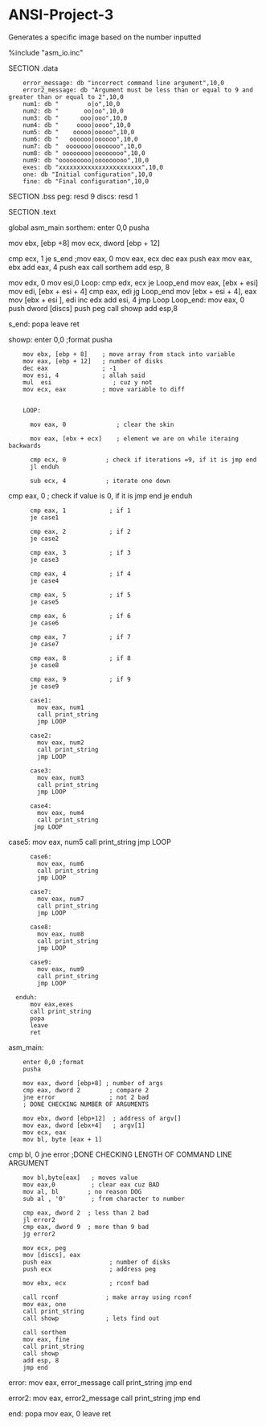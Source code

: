 # ANSI-Project-3
Generates a specific image based on the number inputted



%include "asm_io.inc"


SECTION .data

        error_message: db "incorrect command line argument",10,0
        error2_message: db "Argument must be less than or equal to 9 and greater than or equal to 2",10,0
        num1: db "        o|o",10,0
        num2: db "       oo|oo",10,0
        num3: db "      ooo|ooo",10,0
        num4: db "     oooo|oooo",10,0
        num5: db "    ooooo|ooooo",10,0
        num6: db "   oooooo|oooooo",10,0
        num7: db "  ooooooo|ooooooo",10,0
        num8: db " oooooooo|oooooooo",10,0
        num9: db "ooooooooo|ooooooooo",10,0
        exes: db "xxxxxxxxxxxxxxxxxxxxxxx",10,0
        one: db "Initial configuration",10,0
        fine: db "Final configuration",10,0
SECTION .bss
        peg: resd 9
        discs: resd 1

SECTION .text

global asm_main
sorthem:
  enter 0,0
  pusha


  mov ebx, [ebp +8]
  mov ecx, dword [ebp + 12]



  cmp ecx, 1
  je s_end
  ;mov eax, 0
  mov eax, ecx
  dec eax
  push eax
  mov eax, ebx
  add eax, 4
  push eax
  call sorthem
  add esp, 8


mov edx, 0
  mov esi,0
  Loop:
   cmp edx, ecx
   je Loop_end
   mov eax, [ebx + esi]
   mov edi, [ebx + esi + 4]
   cmp eax, edi
   jg Loop_end
   mov [ebx + esi + 4], eax
   mov [ebx + esi ], edi
   inc edx
   add esi, 4
   jmp Loop
  Loop_end:
   mov eax, 0
   push dword [discs]
   push peg
   call showp
   add esp,8

 s_end:
  popa
  leave
  ret

showp:
        enter 0,0   ;format
        pusha


        mov ebx, [ebp + 8]    ; move array from stack into variable
        mov eax, [ebp + 12]   ; number of disks
        dec eax               ; -1
        mov esi, 4            ; allah said
        mul  esi                 ; cuz y not
        mov ecx, eax          ; move variable to diff


        LOOP:

          mov eax, 0              ; clear the skin

          mov eax, [ebx + ecx]    ; element we are on while iteraing backwards

          cmp ecx, 0           ; check if iterations =9, if it is jmp end
          jl enduh

          sub ecx, 4           ; iterate one down
cmp eax, 0            ; check if value is 0, if it is jmp end
          je  enduh


          cmp eax, 1            ; if 1
          je case1

          cmp eax, 2            ; if 2
          je case2

          cmp eax, 3            ; if 3
          je case3

          cmp eax, 4            ; if 4
          je case4

          cmp eax, 5            ; if 5
          je case5

          cmp eax, 6            ; if 6
          je case6

          cmp eax, 7            ; if 7
          je case7

          cmp eax, 8            ; if 8
          je case8

          cmp eax, 9            ; if 9
          je case9

          case1:
            mov eax, num1
            call print_string
            jmp LOOP

          case2:
            mov eax, num2
            call print_string
            jmp LOOP

          case3:
            mov eax, num3
            call print_string
            jmp LOOP

          case4:
            mov eax, num4
            call print_string
           jmp LOOP

case5:
            mov eax, num5
            call print_string
            jmp LOOP

          case6:
            mov eax, num6
            call print_string
            jmp LOOP

          case7:
            mov eax, num7
            call print_string
            jmp LOOP

          case8:
            mov eax, num8
            call print_string
            jmp LOOP

          case9:
            mov eax, num9
            call print_string
            jmp LOOP

      enduh:
          mov eax,exes
          call print_string
          popa
          leave
          ret

asm_main:

        enter 0,0 ;format
        pusha

        mov eax, dword [ebp+8] ; number of args
        cmp eax, dword 2        ; compare 2
        jne error               ; not 2 bad
        ; DONE CHECKING NUMBER OF ARGUMENTS

        mov ebx, dword [ebp+12]  ; address of argv[]
        mov eax, dword [ebx+4]   ; argv[1]
        mov ecx, eax
        mov bl, byte [eax + 1]

cmp bl, 0
        jne error
        ;DONE CHECKING LENGTH OF COMMAND LINE ARGUMENT

        mov bl,byte[eax]   ; moves value
        mov eax,0          ; clear eax cuz BAD
        mov al, bl        ; no reason DOG
        sub al , '0'       ; from character to number

        cmp eax, dword 2  ; less than 2 bad
        jl error2
        cmp eax, dword 9  ; more than 9 bad
        jg error2

        mov ecx, peg
        mov [discs], eax
        push eax                ; number of disks
        push ecx                ; address peg

        mov ebx, ecx            ; rconf bad

        call rconf             ; make array using rconf
        mov eax, one
        call print_string
        call showp             ; lets find out

        call sorthem
        mov eax, fine
        call print_string
        call showp
        add esp, 8
        jmp end

error:
        mov eax, error_message
        call print_string
        jmp end


error2:
       mov eax, error2_message
       call print_string
       jmp end

end:
        popa
        mov eax, 0
        leave
        ret

